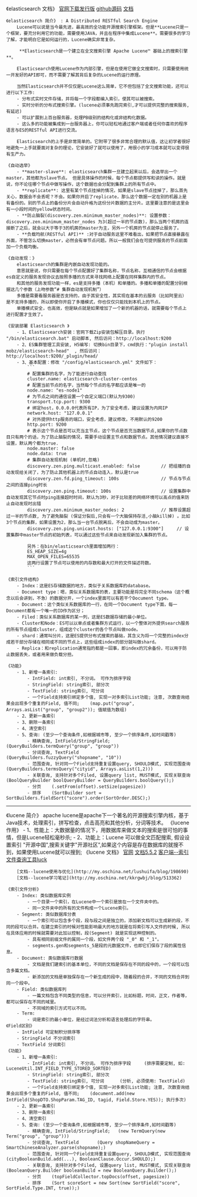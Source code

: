 《elasticsearch 文档》
		[官网下载发行版](https://www.elastic.co/downloads/elasticsearch)
		[github源码](https://github.com/elastic/elasticsearch/releases)
		[文档](https://github.com/elastic/elasticsearch/blob/master/docs/java-api/client.asciidoc)

	《elasticsearch 简介》 : A Distributed RESTful Search Engine
		Lucene可以说是当今最先进，最高效的全功能开源搜索引擎框架。但是**Lucene只是一个框架，要充分利用它的功能，需要使用JAVA，并且在程序中集成Lucene**。需要很多的学习了解，才能明白它是如何运行的，Lucene确实非常复杂。

		 **Elasticsearch是一个建立在全文搜索引擎 Apache Lucene™ 基础上的搜索引擎**。

		Elasticsearch使用Lucene作为内部引擎，但是在使用它做全文搜索时，只需要使用统一开发好的API即可，而不需要了解其背后复杂的Lucene的运行原理。

		当然Elasticsearch并不仅仅是Lucene这么简单，它不但包括了全文搜索功能，还可以进行以下工作:
		- 分布式实时文件存储，并将每一个字段都编入索引，使其可以被搜索。
		- 实时分析的分布式搜索引擎。(lucene必须事先跑完索引,才可以提供完整的搜索服务,有延迟)
		- 可以扩展到上百台服务器，处理PB级别的结构化或非结构化数据。
		- 这么多的功能被集成到一台服务器上，你可以轻松地通过客户端或者任何你喜欢的程序语言与ES的RESTful API进行交流。

		Elasticsearch的上手是非常简单的。它附带了很多非常合理的默认值，这让初学者很好地避免一上手就要面对复杂的理论，它安装好了就可以使用了，用很小的学习成本就可以变得很有生产力。

	《自动选举》
		- **master-slave**: elasticsearch集群一旦建立起来以后，会选举出一个master，其他都为slave节点。 但是具体操作的时候，每个节点都提供写和读的操作。就是说，你不论往哪个节点中做写操作，这个数据也会分配到集群上的所有节点中。
		- **replicate**: 这里有某个节点挂掉的情况，如果是slave节点挂掉了，那么首先关心，数据会不会丢呢？不会。如果你开启了replicate，那么这个数据一定在别的机器上是有备份的。别的节点上的备份分片会自动升格为这份分片数据的主分片。这里要注意的是这里会有一小段时间的yellow状态时间。
		- **防止脑裂(discovery.zen.minimum_master_nodes)**: 设置参数： discovery.zen.minimum_master_nodes 为3(超过一半的节点数)，那么当两个机房的连接断了之后，就会以大于等于3的机房的master为主，另外一个机房的节点就停止服务了。
		- **负载均航(RESTful API)** :对于自动服务这里不难看出，如果把节点直接暴露在外面，不管怎么切换master，必然会有单节点问题。所以一般我们会在可提供服务的节点前面加一个负载均衡。

	《自动发现：》
		elasticsearch的集群是内嵌自动发现功能的。
		意思就是说，你只需要在每个节点配置好了集群名称，节点名称，互相通信的节点会根据es自定义的服务发现协议去按照多播的方式来寻找网络上配置在同样集群内的节点。
		和其他的服务发现功能一样，es是支持多播（本机）和单播的。多播和单播的配置分别根据这几个参数（上吻参数“# 集群自动发现机制”）
		多播是需要看服务器是否支持的，由于其安全性，其实现在基本的云服务（比如阿里云）是不支持多播的，所以即使你开启了多播模式，你也仅仅只能找到本机上的节点。
		单播模式安全，也高效，但是缺点就是如果增加了一个新的机器的话，就需要每个节点上进行配置才生效了。

	《安装部署 Elasticsearch 》
		- 1、Elasticsearch安装：官网下载Zip安装包解压目录。执行 "/bin/elasticsearch.bat" 启动脚本, 然后访问：http://localhost:9200
		- 2、ES集群管理工具安装, H5编写: 切换bin目录下，cmd执行："plugin install mobz/elasticsearch-head"  , 然后访问：http://localhost:9200/_plugin/head/
		- 3、基本配置：修改 "/config/elasticsearch.yml" 文件如下：
			```
			# 配置集群的名字，为了能进行自动查找
			cluster.name: elasticsearch-cluster-centos
			# 配置当前节点的名字，当然每个节点的名字都应该是唯一的
			node.name: "es-node1"
			# 为节点之间的通信设置一个自定义端口(默认为9300)
			transport.tcp.port: 9300
			# 绑定host，0.0.0.0代表所有IP，为了安全考虑，建议设置为内网IP
			network.host: "127.0.0.1"
			# 对外提供http服务的端口，安全考虑，建议修改，不用默认的9200
			http.port: 9200
			# 表示这个节点是否可以充当主节点，这个节点是否充当数据节点,如果你的节点数目只有两个的话，为了防止脑裂的情况，需要手动设置主节点和数据节点。其他情况建议直接不设置，默认两个都为true.
			node.master: false
			node.data: true
			# 集群自动发现机制 (单机时,忽略)
			discovery.zen.ping.multicast.enabled: false        // 把组播的自动发现给关闭了，为了防止其他机器上的节点自动连入，默认是true
			discovery.zen.fd.ping_timeout: 100s                // 节点与节点之间的连接ping时长
			discovery.zen.ping.timeout: 100s				   // 设置集群中自动发现其它节点时ping连接超时时间，默认为3秒，对于比较差的网络环境可以高点的值来防止自动发现时出错
			discovery.zen.minimum_master_nodes: 2              // 推荐设置超过一半的节点数, 为了避免脑裂 (保证分裂后,只会有一个大脑保持存活,小脑kill掉) 。比如3个节点的集群，如果设置为2，那么当一台节点脱离后，不会自动成为master。
			discovery.zen.ping.unicast.hosts: ["127.0.0.1:9300"]     // 设置集群中master节点的初始列表，可以通过这些节点来自动发现新加入集群的节点。

			另外：在bin/elasticsearch里面增加两行：
			ES_HEAP_SIZE=4g
			MAX_OPEN_FILES=65535
			这两行设置了节点可以使用的内存数和最大打开的文件描述符数。
			```

	《索引文件结构》
		- Index：这是ES存储数据的地方，类似于关系数据库的database。
		- Document type：嗯，类似关系数据库的表，主要功能是将完全不同schema（这个概念以后会讲到，不急）的数据分开，一个index里面可以有若干个Document type。
		- Document：这个类似关系数据库的一行，在同一个Document type下面，每一Document都有一个唯一的ID作为区分；
		- Filed：类似关系数据库的某一列，这是ES数据存储的最小单位。
		- Cluster和Node：ES可以以单点或者集群方式运行，以一个整体对外提供search服务的所有节点组成cluster，组成这个cluster的各个节点叫做node。
		- shard：通常叫分片，这是ES提供分布式搜索的基础，其含义为将一个完整的index分成若干部分存储在相同或不同的节点上，这些组成index的部分就叫做shard。
		- Replica：和replication通常指的都是一回事，即index的冗余备份，可以用于防止数据丢失，或者用来做负载分担。

	《功能》
		- 1、新增一条索引:
			- IntField: int索引, 不分词。 可作为排序字段
			- StringField: string索引, 部分次
			- TextField: string索引, 可分词
			- 一个Field支持索引绑定多个值, 实现一对多索引List功能; 注意, 次数查询结果会出现多个重复的Field, 值不同;    (map.put("group", Arrays.asList("group", "group2")); 值赋值为数组)
		- 2、更新一条索引
		- 3、删除一条索引
		- 4、清空索引
		- 5、查询: (至少一个查询条件,如根据城市等, 至少一个排序条件,如时间戳等)
			- 精确查询, IntField/StringField;   (QueryBuilders.termQuery("group", "group"))
			- 分词查询, TextField       (QueryBuilders.fuzzyQuery("shopname", "10"))
			- 范围查询, 针对同一个Field支持重复设置query, SHOULD模式, 实现范围查询   (QueryBuilders.termsQuery("cityid", Arrays.asList(1,2)))
			- 关联查询, 支持针对多个Filed, 设置query list, MUST模式, 实现关联查询   (BoolQueryBuilder boolQueryBuilder = QueryBuilders.boolQuery();)
			- 分页    (.setFrom(offset).setSize(pagesize))
			- 排序    (SortBuilder sort = SortBuilders.fieldSort("score").order(SortOrder.DESC);)
			 
---

《lucene 简介》
		apache lucene是apache下一个著名的开源搜索引擎内核，基于Java技术，处理索引，拼写检查，点击高亮和其他分析，分词等技术。
	《lucene 作用》
		- 1、性能上：大数据量的情况下，用数据库来做文本的搜索是很可怕的事情，但是Lucene轻松毫秒杀;
		- 2、功能上：Lucene 可以做全文匹配搜索, 假设设置索引 "开源中国",搜索关键字"开源社区",如果这个内容是存在数据库的就搜不到，如果使用Lucene就可以搜到;
	《lucene 文档》
		[官网](http://lucene.apache.org/core/)
		[文档5.5.2](http://lucene.apache.org/core/5_5_2/index.html)
		[客户端--索引文件查询工具luck](https://github.com/DmitryKey/luke/releases)

		[文档--lucene使用与优化](http://my.oschina.net/lushuifa/blog/198690)
		[文档--lucene学习笔记](http://my.oschina.net/kkrgwbj/blog/513362)

	《索引文件分析》
		- Index: 类似数据库实例
			- 一个目录一个索引，在Lucene中一个索引是放在一个文件夹中的。
			- 同一文件夹中的所有的文件构成一个Lucene索引。
		- Segment: 类似数据库分表
			- 一个索引可以包含多个段，段与段之间是独立的，添加新文档可以生成新的段，不同的段可以合并。在建立索引的时候对性能影响最大的地方就是在将索引写入文件的时候, 所以在具体应用的时候就需要对此加以控制，段(Segment) 就是实现这种控制的。
			- 具有相同前缀文件的属同一个段，如文件两个段 "_0" 和 "_1"。
			- segments.gen和segments_5是段的元数据文件，也即它们保存了段的属性信息。
		- Document: 类似数据库行数据
			- 文档是我们建索引的基本单位，不同的文档是保存在不同的段中的，一个段可以包含多篇文档。
			- 新添加的文档是单独保存在一个新生成的段中，随着段的合并，不同的文档合并到同一个段中。
		- Field: 类似数据库列
			- 一篇文档包含不同类型的信息，可以分开索引，比如标题，时间，正文，作者等，都可以保存在不同的域里。
			- 不同域的索引方式可以不同。
		- Term:
			- 词是索引的最小单位，是经过词法分析和语言处理后的字符串。
	《Field区别》
		- IntField 可定制积分排序等
		- StringField 不分词索引
		- TextField 分词索引
	《功能》
		- 1、新增一条索引:
			- IntField: int索引, 不分词。 可作为排序字段     (排序需要定制, 如: LuceneUtil.INT_FIELD_TYPE_STORED_SORTED)
			- StringField: string索引, 部分次
			- TextField: string索引, 可分词      (分析, 必须使用: TextField)
			- 一个Field支持索引绑定多个值, 实现一对多索引List功能; 注意, 次数查询结果会出现多个重复的Field, 值不同;    (document.add(new IntField(ShopDTO.ShopParam.TAG_ID, tagid, Field.Store.YES)); 执行多次)
		- 2、更新一条索引
		- 3、删除一条索引
		- 4、清空索引
		- 5、查询: (至少一个查询条件,如根据城市等, 至少一个排序条件,如时间戳等)
			- 精确查询, IntField/StringField;   (new TermQuery(new Term("group", "group")))
			- 分词查询, TextField       (Query shopNameQuery = SmartChineseAnalyzer.parse(shopname);)
			- 范围查询, 针对同一个Field支持重复设置query, SHOULD模式, 实现范围查询 (cityBooleanBuild.add(...), BooleanClause.Occur.SHOULD);)
			- 关联查询, 支持针对多个Filed, 设置query list, MUST模式, 实现关联查询  (BooleanQuery.Builder booleanBuild = new BooleanQuery.Builder();)
			- 分页    (topFieldCollector.topDocs(offset, pagesize))
			- 排序    (Sort scoreSort = new Sort(new SortField("score", SortField.Type.INT, true));)